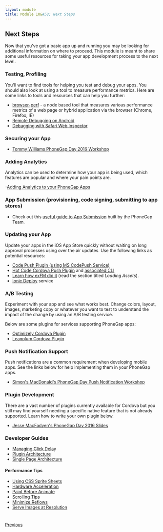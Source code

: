 ```yaml
---
layout: module
title: Module 10&#58; Next Steps
---
```


## Next Steps
Now that you've got a basic app up and running you may be looking for additional information on where to proceed. This module is meant to share
some useful resources for taking your app development process to the next level. 
  
### Testing, Profiling
You'll want to find tools for helping you test and debug your apps. You should also look at using a tool to measure performance metrics. Here are some
links to tools and resources that can help you further:

  - [browser-perf](https://github.com/axemclion/browser-perf) - a node based tool that measures various performance metrics of a web page or hybrid application 
  via the browser (Chrome, Firefox, IE)
  - [Remote Debugging on Android](http://geeklearning.io/apache-cordova-and-remote-debugging-on-android/)
  - [Debugging with Safari Web Inspector](http://phonegap-tips.com/articles/debugging-ios-phonegap-apps-with-safaris-web-inspector.html)

### Securing your App 
- [Tommy Williams PhoneGap Day 2016 Workshop](http://devgeeks.github.io/pixfor-vulnerable/assets/player/KeynoteDHTMLPlayer.html)

 
### Adding Analytics
Analytics can be used to determine how your app is being used, which features are popular and where your pain points are.  
    
-[Adding Analytics to your PhoneGap Apps](http://phonegap.com/blog/2015/08/18/adding-analytics-to-your-phonegap-app/)
    
### App Submission (provisioning, code signing, submitting to app stores)
- Check out this [useful guide to App Submission](https://github.com/timkim/phonegap-day-workshop-app-submission/wiki) built by the PhoneGap Team.  

### Updating your App
Update your apps in the iOS App Store quickly without waiting on long approval processes using over the air updates. Use the following
  links as potential resources:

- [Code Push Plugin (using MS CodePush Service)](https://www.npmjs.com/package/cordova-plugin-code-push)
- [Hot Code Cordova Push Plugin](https://www.npmjs.com/package/cordova-plugin-code-push) and [associated CLI](https://www.npmjs.com/package/cordova-hot-code-push-cli)     
- [Learn how exFM did it](http://phonegap.com/blog/2013/04/23/story-behind-exfm/) (read the section titled *Loading Assets*).        
- [Ionic Deploy](http://docs.ionic.io/docs/deploy-from-scratch) service
  
### A/B Testing
Experiment with your app and see what works best. Change colors, layout, images, marketing copy or whatever you want to test to 
  understand the impact of the change by using an A/B testing service. 
  
Below are some plugins for services supporting PhoneGap apps:  
  
- [Optimizely Cordova Plugin](https://github.com/optimizely/optimizely-cordova-plugin)
- [Leanplum Cordova Plugin](https://github.com/Telerik-Verified-Plugins/Leanplum/blob/master/doc/index.md)

### Push Notification Support
Push notifications are a common requirement when developing mobile apps. See the links below for help implementing them in your PhoneGap apps.
  
- [Simon's MacDonald's PhoneGap Day Push Notification Workshop](http://macdonst.github.io/push-workshop/) 
  
### Plugin Development  
There are a vast number of plugins currently available for Cordova but you still may find yourself needing a specific native feature that is not already
  supported. Learn how to write your own plugin below.
  
- [Jesse MacFadyen's PhoneGap Day 2016 Slides](http://purplecabbage.github.io/slides/pgd16Plugins/index.html)

### Developer Guides 
+ [Managing Click Delay]()
+ [Plugin Architecture]()
+ [Single Page Architecture]()

#### Performance Tips
+ [Using CSS Sprite Sheets](guides/perf-tip-css-sprite-sheets.html)
+ [Hardware Acceleration]()
+ [Paint Before Animate]()
+ [Scrolling Tips]()
+ [Minimize Reflows]()
+ [Serve Images at Resolution](guides/perf-tip-serve-images-at-resolution.html)
    
<div class="row" style="margin-top:40px;">
<div class="col-sm-12">
<a href="module8.html" class="btn btn-default"><i class="glyphicon glyphicon-chevron-left"></i> Previous</a>

</div>
</div>
